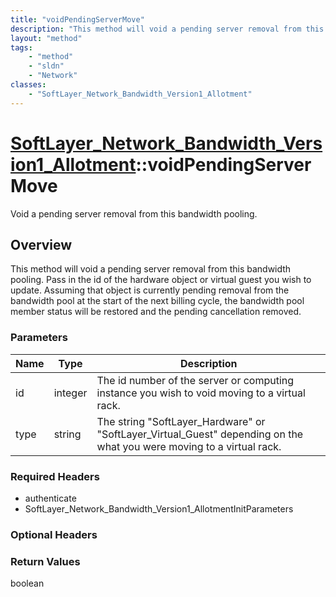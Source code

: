 ```yaml
---
title: "voidPendingServerMove"
description: "This method will void a pending server removal from this bandwidth pooling. Pass in the id of the hardware object or vir... "
layout: "method"
tags:
    - "method"
    - "sldn"
    - "Network"
classes:
    - "SoftLayer_Network_Bandwidth_Version1_Allotment"
---
```

# [SoftLayer_Network_Bandwidth_Version1_Allotment](/reference/services/SoftLayer_Network_Bandwidth_Version1_Allotment)::voidPendingServerMove

Void a pending server removal from this bandwidth pooling.


## Overview 
This method will void a pending server removal from this bandwidth pooling. Pass in the id of the hardware object or virtual guest you wish to update. Assuming that object is currently pending removal from the bandwidth pool at the start of the next billing cycle, the bandwidth pool member status will be restored and the pending cancellation removed. 

### Parameters 
|Name | Type | Description |
| --- | --- | --- |
|id| integer| The id number of the server or computing instance you wish to void moving to a virtual rack.|
|type| string| The string "SoftLayer_Hardware" or "SoftLayer_Virtual_Guest" depending on the what you were moving to a virtual rack.|


### Required Headers
* authenticate
* SoftLayer_Network_Bandwidth_Version1_AllotmentInitParameters

### Optional Headers

### Return Values
boolean

